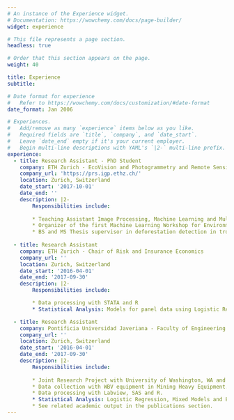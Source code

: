 ```yaml
---
# An instance of the Experience widget.
# Documentation: https://wowchemy.com/docs/page-builder/
widget: experience

# This file represents a page section.
headless: true

# Order that this section appears on the page.
weight: 40

title: Experience
subtitle:

# Date format for experience
#   Refer to https://wowchemy.com/docs/customization/#date-format
date_format: Jan 2006

# Experiences.
#   Add/remove as many `experience` items below as you like.
#   Required fields are `title`, `company`, and `date_start`.
#   Leave `date_end` empty if it's your current employer.
#   Begin multi-line descriptions with YAML's `|2-` multi-line prefix.
experience:
  - title: Research Assistant - PhD Student
    company: ETH Zurich - EcoVision and Photogrammetry and Remote Sensing Group
    company_url: 'https://prs.igp.ethz.ch/'
    location: Zurich, Switzerland
    date_start: '2017-10-01'
    date_end: ''
    description: |2-
        Responsibilities include:
        
        * Teaching Assistant Image Processing, Machine Learning and Multivariate Statistics
        * Organizer of the first Machine Learning Workshop for Environmental and Geosciences [MLEG2019](https://www.mleg.ethz.ch/)
        * BS and MS Thesis supervisor in deforestation detection in tropical regions, cocoa mapping and avalance mapping.
        
  - title: Research Assistant
    company: ETH Zurich - Chair of Risk and Insurance Economics
    company_url: ''
    location: Zurich, Switzerland
    date_start: '2016-04-01'
    date_end: '2017-09-30'
    description: |2-
        Responsibilities include:

        * Data processing with STATA and R
        * Statistical Analysis: Models for panel data using Logistic Regression, Hurdle models and Box-Cox Regression.

  - title: Research Assistant
    company: Pontificia Universidad Javeriana - Faculty of Engineering
    company_url: ''
    location: Zurich, Switzerland
    date_start: '2016-04-01'
    date_end: '2017-09-30'
    description: |2-
        Responsibilities include:
        
        * Joint Research Project with University of Washington, WA and Northeastern University, MA
        * Data collection with WBV equipment in Mining Heavy Equipment.
        * Data processing with Labview, SAS and R.
        * Statistical Analysis: Logistic Regression, Mixed Models and Box-Cox Regression on Epidemiological.
        * See related academic output in the publications section.
---
```

